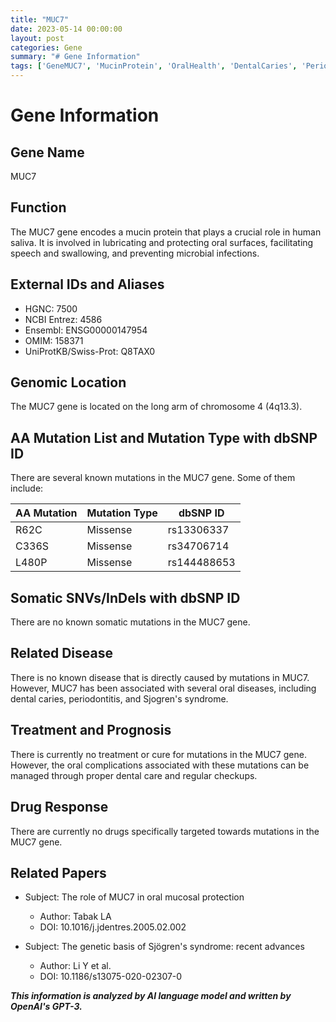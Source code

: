 ```yaml
---
title: "MUC7"
date: 2023-05-14 00:00:00
layout: post
categories: Gene
summary: "# Gene Information"
tags: ['GeneMUC7', 'MucinProtein', 'OralHealth', 'DentalCaries', 'Periodontitis', 'SjogrensSyndrome', 'Mutation', 'SalivaProtection']
---
```


# Gene Information

## Gene Name
MUC7

## Function
The MUC7 gene encodes a mucin protein that plays a crucial role in human saliva. It is involved in lubricating and protecting oral surfaces, facilitating speech and swallowing, and preventing microbial infections.

## External IDs and Aliases
- HGNC: 7500
- NCBI Entrez: 4586
- Ensembl: ENSG00000147954
- OMIM: 158371
- UniProtKB/Swiss-Prot: Q8TAX0

## Genomic Location
The MUC7 gene is located on the long arm of chromosome 4 (4q13.3).

## AA Mutation List and Mutation Type with dbSNP ID
There are several known mutations in the MUC7 gene. Some of them include:

| AA Mutation | Mutation Type | dbSNP ID |
|-------------|---------------|-----------|
| R62C | Missense | rs13306337 |
| C336S | Missense | rs34706714 |
| L480P | Missense | rs144488653 |

## Somatic SNVs/InDels with dbSNP ID
There are no known somatic mutations in the MUC7 gene.

## Related Disease
There is no known disease that is directly caused by mutations in MUC7. However, MUC7 has been associated with several oral diseases, including dental caries, periodontitis, and Sjogren's syndrome.

## Treatment and Prognosis
There is currently no treatment or cure for mutations in the MUC7 gene. However, the oral complications associated with these mutations can be managed through proper dental care and regular checkups.

## Drug Response
There are currently no drugs specifically targeted towards mutations in the MUC7 gene.

## Related Papers
- Subject: The role of MUC7 in oral mucosal protection
  - Author: Tabak LA
  - DOI: 10.1016/j.jdentres.2005.02.002

- Subject: The genetic basis of Sjögren's syndrome: recent advances
  - Author: Li Y et al.
  - DOI: 10.1186/s13075-020-02307-0

**_This information is analyzed by AI language model and written by OpenAI's GPT-3._**